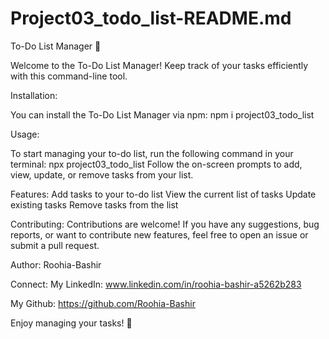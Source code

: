 # Project03_todo_list-README.md
To-Do List Manager 📝

Welcome to the To-Do List Manager! Keep track of your tasks efficiently with this command-line tool.

Installation:

You can install the To-Do List Manager via npm: npm i project03_todo_list

Usage:

To start managing your to-do list, run the following command in your terminal: npx project03_todo_list Follow the on-screen prompts to add, view, update, or remove tasks from your list.

Features: Add tasks to your to-do list View the current list of tasks Update existing tasks Remove tasks from the list

Contributing: Contributions are welcome! If you have any suggestions, bug reports, or want to contribute new features, feel free to open an issue or submit a pull request.

Author: Roohia-Bashir

Connect: 
My LinkedIn: www.linkedin.com/in/roohia-bashir-a5262b283

My Github: https://github.com/Roohia-Bashir

Enjoy managing your tasks! 🚀
